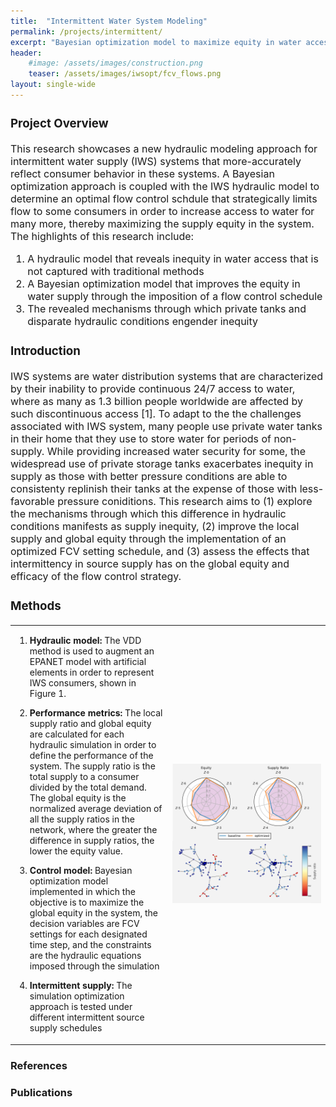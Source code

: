 ```yaml
---
title:  "Intermittent Water System Modeling"
permalink: /projects/intermittent/
excerpt: "Bayesian optimization model to maximize equity in water access for consumers"
header:
    #image: /assets/images/construction.png
    teaser: /assets/images/iwsopt/fcv_flows.png
layout: single-wide
---
```

<font size="3">
<h3 id="project-overview">Project Overview</h3>
<p>This research showcases a new hydraulic modeling approach for intermittent water supply (IWS) systems that more-accurately reflect consumer behavior in these systems. A Bayesian optimization approach is coupled with the IWS hydraulic model to determine an optimal flow control schdule that strategically limits flow to some consumers in order to increase access to water for many more, thereby maximizing the supply equity in the system. The highlights of this research include: </p>
<ol>
<li>A hydraulic model that reveals inequity in water access that is not captured with traditional methods</li>
<li>A Bayesian optimization model that improves the equity in water supply through the imposition of a flow control schedule</li>
<li>The revealed mechanisms through which private tanks and disparate hydraulic conditions engender inequity </li>
</ol>
<h3 id="introduction">Introduction</h3>
<p>IWS systems are water distribution systems that are characterized by their inability to provide continuous 24/7 access to water, where as many as 1.3 billion people worldwide are affected by such discontinuous access [1]. To adapt to the the challenges associated with IWS system, many people use private water tanks in their home that they use to store water for periods of non-supply. While providing increased water security for some, the widespread use of private storage tanks exacerbates inequity in supply as those with better pressure conditions are able to consistenty replinish their tanks at the expense of those with less-favorable pressure coniditions. This research aims to (1) explore the mechanisms through which this difference in hydraulic conditions manifests as supply inequity, (2) improve the local supply and global equity through the implementation of an optimized FCV setting schedule, and (3) assess the effects that intermittency in source supply has on the global equity and efficacy of the flow control strategy.</p>
<h3 id="methods">Methods</h3>
</font>

<table cellspacing="0" cellpadding="0">
<thead>
</thead>
<tbody>
<tr>
<td style="text-align:left" style="width:50%">
<ol>
<li><p><strong>Hydraulic model:</strong> The VDD method is used to augment an EPANET model with artificial elements in order to represent IWS consumers, shown in Figure 1.</p>
</li>
<li><p><strong>Performance metrics:</strong> The local supply ratio and global equity are calculated for each hydraulic simulation in order to define the performance of the system. The supply ratio is the total supply to a consumer divided by the total demand. The global equity is the normalized average deviation of all the supply ratios in the network, where the greater the difference in supply ratios, the lower the equity value.</p>
</li>
<li><p><strong>Control model:</strong> Bayesian optimization model implemented in which the objective is to maximize the global equity in the system, the decision variables are FCV settings for each designated time step, and the constraints are the hydraulic equations imposed through the simulation </p>
</li>
<li><p><strong>Intermittent supply:</strong> The simulation optimization approach is tested under different intermittent source supply schedules</p>
</li>
</ol>


</td>
<td style="width:50%"><img src="/assets/images/iwsopt/results.png"></td>
</tr>
</tbody>
</table>


<h3 id="references">References</h3>
<h3 id="publications">Publications</h3>


